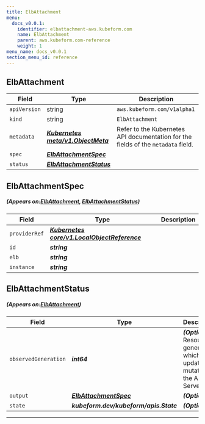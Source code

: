 ```yaml
---
title: ElbAttachment
menu:
  docs_v0.0.1:
    identifier: elbattachment-aws.kubeform.com
    name: ElbAttachment
    parent: aws.kubeform.com-reference
    weight: 1
menu_name: docs_v0.0.1
section_menu_id: reference
---
```


## ElbAttachment
| Field | Type | Description |
| ------ | ----- | ----------- |
| `apiVersion` | string | `aws.kubeform.com/v1alpha1` |
|    `kind` | string | `ElbAttachment` |
| `metadata` | ***[Kubernetes meta/v1.ObjectMeta](https://kubernetes.io/docs/reference/generated/kubernetes-api/v1.13/#objectmeta-v1-meta)***|Refer to the Kubernetes API documentation for the fields of the `metadata` field.|
| `spec` | ***[ElbAttachmentSpec](#ElbAttachmentSpec)***||
| `status` | ***[ElbAttachmentStatus](#ElbAttachmentStatus)***||
## ElbAttachmentSpec
##### (Appears on:[ElbAttachment](#ElbAttachment), [ElbAttachmentStatus](#ElbAttachmentStatus))
| Field | Type | Description |
| ------ | ----- | ----------- |
| `providerRef` | ***[Kubernetes core/v1.LocalObjectReference](https://kubernetes.io/docs/reference/generated/kubernetes-api/v1.13/#localobjectreference-v1-core)***||
| `id` | ***string***||
| `elb` | ***string***||
| `instance` | ***string***||
## ElbAttachmentStatus
##### (Appears on:[ElbAttachment](#ElbAttachment))
| Field | Type | Description |
| ------ | ----- | ----------- |
| `observedGeneration` | ***int64***| ***(Optional)*** Resource generation, which is updated on mutation by the API Server.|
| `output` | ***[ElbAttachmentSpec](#ElbAttachmentSpec)***| ***(Optional)*** |
| `state` | ***kubeform.dev/kubeform/apis.State***| ***(Optional)*** |
---
